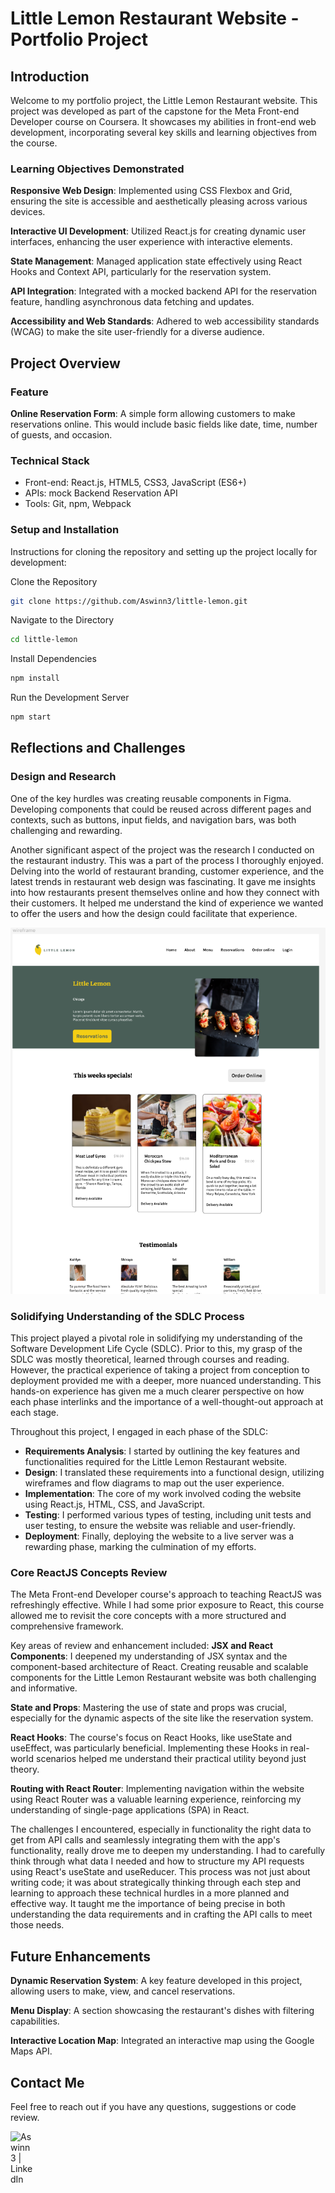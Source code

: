 # Little Lemon Restaurant Website - Portfolio Project
## Introduction
Welcome to my portfolio project, the Little Lemon Restaurant website. This project was developed as part of the capstone for the Meta Front-end Developer course on Coursera. It showcases my abilities in front-end web development, incorporating several key skills and learning objectives from the course.

### Learning Objectives Demonstrated
**Responsive Web Design**: Implemented using CSS Flexbox and Grid, ensuring the site is accessible and aesthetically pleasing across various devices.

**Interactive UI Development**: Utilized React.js for creating dynamic user interfaces, enhancing the user experience with interactive elements.

**State Management**: Managed application state effectively using React Hooks and Context API, particularly for the reservation system.

**API Integration**: Integrated with a mocked backend API for the reservation feature, handling asynchronous data fetching and updates.

**Accessibility and Web Standards**: Adhered to web accessibility standards (WCAG) to make the site user-friendly for a diverse audience.

## Project Overview
### Feature
**Online Reservation Form**: A simple form allowing customers to make reservations online. This would include basic fields like date, time, number of guests, and occasion.

### Technical Stack
- Front-end: React.js, HTML5, CSS3, JavaScript (ES6+)
- APIs: mock Backend Reservation API
- Tools: Git, npm, Webpack

### Setup and Installation
Instructions for cloning the repository and setting up the project locally for development:

Clone the Repository
```bash
git clone https://github.com/Aswinn3/little-lemon.git
```
Navigate to the Directory
```bash
cd little-lemon
```
Install Dependencies
```bash 
npm install
```
Run the Development Server
```bash 
npm start
```

## Reflections and Challenges
### Design and Research 
One of the key hurdles was creating reusable components in Figma. Developing components that could be reused across different pages and contexts, such as buttons, input fields, and navigation bars, was both challenging and rewarding.

Another significant aspect of the project was the research I conducted on the restaurant industry. This was a part of the process I thoroughly enjoyed. Delving into the world of restaurant branding, customer experience, and the latest trends in restaurant web design was fascinating. It gave me insights into how restaurants present themselves online and how they connect with their customers. It helped me understand the kind of experience we wanted to offer the users and how the design could facilitate that experience.

![Figma Home page](20240126_homepage-desktop_little-lemon.png?raw=true)


### Solidifying Understanding of the SDLC Process
This project played a pivotal role in solidifying my understanding of the Software Development Life Cycle (SDLC). Prior to this, my grasp of the SDLC was mostly theoretical, learned through courses and reading. However, the practical experience of taking a project from conception to deployment provided me with a deeper, more nuanced understanding. This hands-on experience has given me a much clearer perspective on how each phase interlinks and the importance of a well-thought-out approach at each stage.

Throughout this project, I engaged in each phase of the SDLC:
- **Requirements Analysis**: I started by outlining the key features and functionalities required for the Little Lemon Restaurant website.
- **Design**: I translated these requirements into a functional design, utilizing wireframes and flow diagrams to map out the user experience.
- **Implementation**: The core of my work involved coding the website using React.js, HTML, CSS, and JavaScript.
- **Testing**: I performed various types of testing, including unit tests and user testing, to ensure the website was reliable and user-friendly.
- **Deployment**: Finally, deploying the website to a live server was a rewarding phase, marking the culmination of my efforts.

### Core ReactJS Concepts Review
The Meta Front-end Developer course's approach to teaching ReactJS was refreshingly effective. While I had some prior exposure to React, this course allowed me to revisit the core concepts with a more structured and comprehensive framework.

Key areas of review and enhancement included:
**JSX and React Components**: I deepened my understanding of JSX syntax and the component-based architecture of React. Creating reusable and scalable components for the Little Lemon Restaurant website was both challenging and informative.

**State and Props**: Mastering the use of state and props was crucial, especially for the dynamic aspects of the site like the reservation system.

**React Hooks**: The course's focus on React Hooks, like useState and useEffect, was particularly beneficial. Implementing these Hooks in real-world scenarios helped me understand their practical utility beyond just theory.

**Routing with React Router**: Implementing navigation within the website using React Router was a valuable learning experience, reinforcing my understanding of single-page applications (SPA) in React.

The challenges I encountered, especially in functionality the right data to get from API calls and seamlessly integrating them with the app's functionality, really drove me to deepen my understanding. I had to carefully think through what data I needed and how to structure my API requests using React's useState and useReducer. This process was not just about writing code; it was about strategically thinking through each step and learning to approach these technical hurdles in a more planned and effective way. It taught me the importance of being precise in both understanding the data requirements and in crafting the API calls to meet those needs.

## Future Enhancements
**Dynamic Reservation System**: A key feature developed in this project, allowing users to make, view, and cancel reservations.

**Menu Display**: A section showcasing the restaurant's dishes with filtering capabilities.

**Interactive Location Map**: Integrated an interactive map using the Google Maps API.


## Contact Me
Feel free to reach out if you have any questions, suggestions or code review.

[<img align="left" alt="Aswinn3 | LinkedIn" width="39px" src="https://cdn.jsdelivr.net/npm/simple-icons@v3/icons/linkedin.svg" />][linkedin]

[linkedin]: https://www.linkedin.com/in/aswins23/
